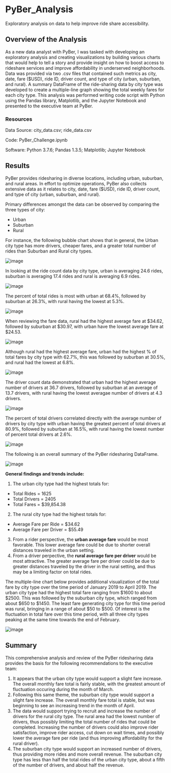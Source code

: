 # PyBer_Analysis
Exploratory analysis on data to help improve ride share accessibility.
## Overview of the Analysis
As a new data analyst with PyBer, I was tasked with developing an exploratory analysis and creating visualizations by building various charts that would help to tell a story and provide insight on how to boost access to rideshare services and improve affordability in underserved neighborhoods.  Data was provided via two .csv files that contained such metrics as city, date, fare ($USD), ride ID, driver count, and type of city (urban, suburban, and rural).  A summary DataFrame of the ride-sharing data by city type was developed to create a multiple-line graph showing the total weekly fares for each city type.  This analysis was performed writing code script with Python using the Pandas library, Matplotlib, and the Jupyter Notebook and presented to the executive team at PyBer.

### Resources
Data Source:  city_data.csv; ride_data.csv

Code:  PyBer_Challenge.ipynb

Software:  Python 3.7.6; Pandas 1.3.5; Matplotlib; Jupyter Notebook

## Results
PyBer provides ridesharing in diverse locations, including urban, suburban, and rural areas.  In effort to optimize operations, PyBer also collects extensive data as it relates to city, date, fare ($USD), ride ID, driver count, and type of city (urban, suburban, and rural).

Primary differences amongst the data can be observed by comparing the three types of city:
* Urban
* Suburban
* Rural

For instance, the following bubble chart shows that in general, the Urban city type has more drivers, cheaper fares, and a greater total number of rides than Suburban and Rural city types.

![image](https://user-images.githubusercontent.com/94148420/150706409-2d277b89-6b09-42a3-a9fb-e64686e52e1f.png)

In looking at the ride count data by city type, urban is averaging 24.6 rides, suburban is averaging 17.4 rides and rural is averaging 6.9 rides.

![image](https://user-images.githubusercontent.com/94148420/150706881-52e80faf-99ba-4f32-985e-7e2d75571f9c.png)

The percent of total rides is most with urban at 68.4%, followed by suburban at 26.3%, with rural having the lowest at 5.3%.

![image](https://user-images.githubusercontent.com/94148420/150707036-ec888a54-9af3-49e4-bd8e-f3cf16de1c9c.png)

When reviewing the fare data, rural had the highest average fare at $34.62, followed by suburban at $30.97, with urban have the lowest average fare at $24.53.

![image](https://user-images.githubusercontent.com/94148420/150707302-78034d46-cfb6-44de-958f-2b352d35b011.png)

Although rural had the highest average fare, urban had the highest % of total fares by city type with 62.7%, this was followed by suburban at 30.5%, and rural had the lowest at 6.8%.

![image](https://user-images.githubusercontent.com/94148420/150707398-0c9e8fcc-c621-4e46-85f8-f693653d2db9.png)

The driver count data demonstrated that urban had the highest average number of drivers at 36.7 drivers, followed by suburban at an average of 13.7 drivers, with rural having the lowest averagae number of drivers at 4.3 drivers.

![image](https://user-images.githubusercontent.com/94148420/150707886-e3a1af00-9263-4cfe-aa09-f10afba6c0d7.png)

The percent of total drivers correlated directly with the average number of drivers by city type with urban having the greatest percent of total drivers at 80.9%, followed by suburban at 16.5%, with rural having the lowest number of percent total drivers at 2.6%.

![image](https://user-images.githubusercontent.com/94148420/150708086-9a0656dc-3375-482f-92cd-7f42e99aed07.png)

The following is an overall summary of the PyBer ridesharing DataFrame.

![image](https://user-images.githubusercontent.com/94148420/150708816-b2f17fd2-10aa-49bb-acd2-a2f566514fa5.png)

**General findings and trends include:**

1. The urban city type had the highest totals for:
  * Total Rides = 1625
  * Total Drivers = 2405
  * Total Fares = $39,854.38

2. The rural city type had the highest totals for:
  * Average Fare per Ride = $34.62
  * Average Fare per Driver = $55.49

3. From a rider perspective, the **urban average fare** would be most favorable.  This lower average fare could be due to shorter overall distances traveled in the urban setting.
4. From a driver perpective, the **rural average fare per driver** would be most attractive.  The greater average fare per driver could be due to greater distances traveled by the driver in the rural setting, and thus may be a limiting factor on total rides.

The multiple-line chart below provides additional visualization of the total fare by city type over the time period of January 2019 to April 2019.  The urban city type had the highest total fare ranging from $1600 to about $2500.  This was followed by the suburban city type, which ranged from about $650 to $1450.  The least fare generating city type for this time period was rural, bringing in a range of about $50 to $500.  Of interest is the fluctuation in total fare over this time period, with all three city types peaking at the same time towards the end of February.

![image](https://user-images.githubusercontent.com/94148420/150714740-5240ddcd-b61b-43a1-a7e4-40eb25056f62.png)

## Summary

This comprehensive analysis and review of the PyBer ridesharing data provides the basis for the following recommendations to the executive team:

1. It appears that the urban city type would support a slight fare increase.  The overall monthly fare total is fairly stable, with the greatest amount of fluctuation occuring during the month of March.
2. Following this same theme, the suburban city type would support a slight fare increase.  The overall monthly fare total is stable, but was beginning to see an increasing trend in the month of April.
3. The data would support trying to recruit and increase the number of drivers for the rural city type.  The rural area had the lowest number of drivers, thus possibly limiting the total number of rides that could be completed.  Increasing the number of drivers could also improve rider satisfaction, improve rider access, cut down on wait times, and possibly lower the average fare per ride (and thus improving affordability for the rural driver).
4. The suburban city type would support an increased number of drivers, thus providing more rides and more overall revenue.  The suburban city type has less than half the total rides of the urban city type, about a fifth of the number of drivers, and about half the revenue.
